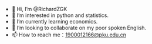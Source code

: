 - 👋 Hi, I’m @RichardZGK
- 👀 I’m interested in python and statistics.
- 🌱 I’m currently learning economics.
- 💞️ I’m looking to collaborate on my poor spoken English.
- 📫 How to reach me：1900012166@pku.edu.cn

<!---
RichardZGK/RichardZGK is a ✨ special ✨ repository because its `README.md` (this file) appears on your GitHub profile.
You can click the Preview link to take a look at your changes.
--->
